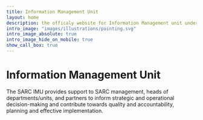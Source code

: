 ```yaml
---
title: Information Management Unit 
layout: home
description: the officaly website for Information Management unit under SPDP departmen for Syrian Arab Red Crescent.
intro_image: "images/illustrations/pointing.svg"
intro_image_absolute: true
intro_image_hide_on_mobile: true
show_call_box: true
---
```


# Information Management Unit

The SARC IMU provides support to SARC management, heads of departments/units, and partners to inform strategic and operational decision-making and contribute towards quality and accountability, planning and effective implementation.
